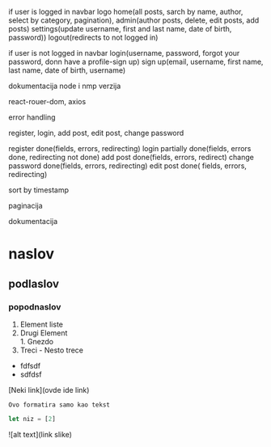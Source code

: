 if user is logged in
navbar logo
       home(all posts, sarch by name, author, select by category, pagination),
       admin(author posts, delete, edit posts, add posts)
       settings(update username, first and last name, date of birth, password))
       logout(redirects to not logged in)

if user is not logged in
navbar login(username, password, forgot your password, donn  have a profile-sign up)
       sign up(email, username, first name, last name, date of birth, username)



dokumentacija node i nmp verzija


react-rouer-dom, axios

error handling



register, login, add post, edit post, change password


register done(fields, errors, redirecting)
login partially done(fields, errors done, redirecting not done)
add post done(fields, errors, redirect)
change password done(fields, errors, redirecting)
edit post done( fields, errors, redirecting)

 sort by timestamp


paginacija

 dokumentacija

# naslov

## podlaslov

### popodnaslov

1. Element liste
2. Drugi Element     
       1. Gnezdo
3. Treci
       - Nesto trece

- fdfsdf
- sdfdsf

[Neki link](ovde ide link)

```
Ovo formatira samo kao tekst
```
```js
let niz = [2]
```

![alt text](link slike)